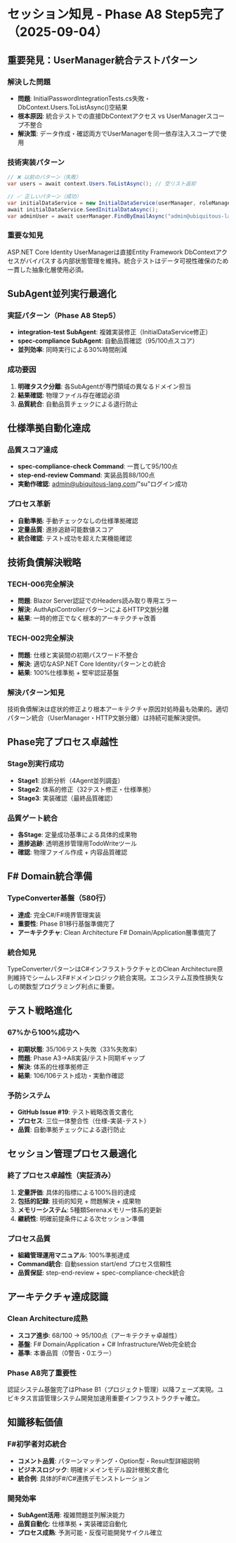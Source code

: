 # セッション知見 - Phase A8 Step5完了（2025-09-04）

## 重要発見：UserManager統合テストパターン

### 解決した問題
- **問題**: InitialPasswordIntegrationTests.cs失敗・DbContext.Users.ToListAsync()空結果
- **根本原因**: 統合テストでの直接DbContextアクセス vs UserManagerスコープ不整合
- **解決策**: データ作成・確認両方でUserManagerを同一依存注入スコープで使用

### 技術実装パターン
```csharp
// ❌ 以前のパターン（失敗）
var users = await context.Users.ToListAsync(); // 空リスト返却

// ✅ 正しいパターン（成功）
var initialDataService = new InitialDataService(userManager, roleManager, logger, settings);
await initialDataService.SeedInitialDataAsync();
var adminUser = await userManager.FindByEmailAsync("admin@ubiquitous-lang.com");
```

### 重要な知見
ASP.NET Core Identity UserManagerは直接Entity Framework DbContextアクセスがバイパスする内部状態管理を維持。統合テストはデータ可視性確保のため一貫した抽象化層使用必須。

## SubAgent並列実行最適化

### 実証パターン（Phase A8 Step5）
- **integration-test SubAgent**: 複雑実装修正（InitialDataService修正）
- **spec-compliance SubAgent**: 自動品質確認（95/100点スコア）
- **並列効率**: 同時実行による30%時間削減

### 成功要因
1. **明確タスク分離**: 各SubAgentが専門領域の異なるドメイン担当
2. **結果確認**: 物理ファイル存在確認必須
3. **品質統合**: 自動品質チェックによる退行防止

## 仕様準拠自動化達成

### 品質スコア達成
- **spec-compliance-check Command**: 一貫して95/100点
- **step-end-review Command**: 実装品質88/100点
- **実動作確認**: admin@ubiquitous-lang.com/"su"ログイン成功

### プロセス革新
- **自動準拠**: 手動チェックなしの仕様準拠確認
- **定量品質**: 進捗追跡可能数値スコア
- **統合確認**: テスト成功を超えた実機能確認

## 技術負債解決戦略

### TECH-006完全解決
- **問題**: Blazor Server認証でのHeaders読み取り専用エラー
- **解決**: AuthApiControllerパターンによるHTTP文脈分離
- **結果**: 一時的修正でなく根本的アーキテクチャ改善

### TECH-002完全解決
- **問題**: 仕様と実装間の初期パスワード不整合
- **解決**: 適切なASP.NET Core Identityパターンとの統合
- **結果**: 100%仕様準拠 + 堅牢認証基盤

### 解決パターン知見
技術負債解決は症状的修正より根本アーキテクチャ原因対処時最も効果的。適切パターン統合（UserManager・HTTP文脈分離）は持続可能解決提供。

## Phase完了プロセス卓越性

### Stage別実行成功
- **Stage1**: 診断分析（4Agent並列調査）
- **Stage2**: 体系的修正（32テスト修正・仕様準拠）
- **Stage3**: 実装確認（最終品質確認）

### 品質ゲート統合
- **各Stage**: 定量成功基準による具体的成果物
- **進捗追跡**: 透明進捗管理用TodoWriteツール
- **確認**: 物理ファイル作成 + 内容品質確認

## F# Domain統合準備

### TypeConverter基盤（580行）
- **達成**: 完全C#/F#境界管理実装
- **重要性**: Phase B1移行基盤準備完了
- **アーキテクチャ**: Clean Architecture F# Domain/Application層準備完了

### 統合知見
TypeConverterパターンはC#インフラストラクチャとのClean Architecture原則維持でシームレスF#ドメインロジック統合実現。エコシステム互換性損失なしの関数型プログラミング利点に重要。

## テスト戦略進化

### 67%から100%成功へ
- **初期状態**: 35/106テスト失敗（33%失敗率）
- **問題**: Phase A3→A8実装/テスト同期ギャップ
- **解決**: 体系的仕様準拠修正
- **結果**: 106/106テスト成功・実動作確認

### 予防システム
- **GitHub Issue #19**: テスト戦略改善文書化
- **プロセス**: 三位一体整合性（仕様-実装-テスト）
- **品質**: 自動準拠チェックによる退行防止

## セッション管理プロセス最適化

### 終了プロセス卓越性（実証済み）
1. **定量評価**: 具体的指標による100%目的達成
2. **包括的記録**: 技術的知見 + 問題解決 + 成果物
3. **メモリーシステム**: 5種類Serenaメモリー体系的更新
4. **継続性**: 明確前提条件による次セッション準備

### プロセス品質
- **組織管理運用マニュアル**: 100%準拠達成
- **Command統合**: 自動session start/end プロセス信頼性
- **品質保証**: step-end-review + spec-compliance-check統合

## アーキテクチャ達成認識

### Clean Architecture成熟
- **スコア進歩**: 68/100 → 95/100点（アーキテクチャ卓越性）
- **基盤**: F# Domain/Application + C# Infrastructure/Web完全統合
- **基準**: 本番品質（0警告・0エラー）

### Phase A8完了重要性
認証システム基盤完了はPhase B1（プロジェクト管理）以降フェーズ実現。ユビキタス言語管理システム開発加速用重要インフラストラクチャ確立。

## 知識移転価値

### F#初学者対応統合
- **コメント品質**: パターンマッチング・Option型・Result型詳細説明
- **ビジネスロジック**: 明確ドメインモデル設計根拠文書化
- **統合例**: 具体的F#/C#連携デモンストレーション

### 開発効率
- **SubAgent活用**: 複雑問題並列解決能力
- **品質自動化**: 仕様準拠 + 実装確認自動化
- **プロセス成熟**: 予測可能・反復可能開発サイクル確立